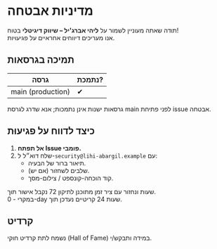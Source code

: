 # ‎מדיניות אבטחה

תודה שאתה מעוניין לשמור על **ליהי אברג'יל – שיווק דיגיטלי** בטוח!  
אנו מעריכים דיווחים אחראיים על פגיעוּיות.

## ‎תמיכה בגרסאות

| גרסה | נתמכת? |
|------|---------|
| ‎main (production) | ✔ |

גרסאות ישנות אינן נתמכות; אנא שדרג לגרסת ‎main לפני פתיחת issue אבטחה.

## ‎כיצד לדווח על פגיעוּת

1. **אל תפתח Issue פומבי.**  
2. שלח דוא״ל ל-`security@lihi-abargil.example` עם:
   * תיאור ברור של הבעיה.
   * שלבים לשחזור (אם יש).
   * קוד הוכחה-קונספט / צילום-מסך.

נקבל אישור תוך ‎72‎ שעות ונחזור עם ציר זמן מתוכנן לתיקון.  
במקרי - 0-day קריטיים נעדכן תוך ‎24‎ שעות.

## ‎קרדיט

נשמח לתת קרדיט חוקי (Hall of Fame) במידה ותבקש/י.
